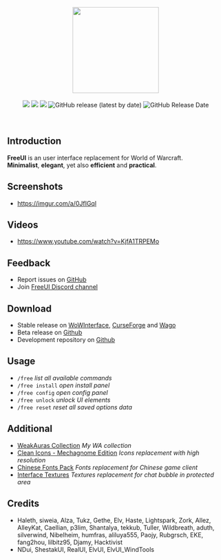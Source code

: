 <div align="center">
<img src="https://i.imgur.com/0ChSHTV.png" width="200" height="200" />
<br />
<br />
<img src="https://img.shields.io/badge/WOW-Shadowlands-orange" />
<img src="https://img.shields.io/discord/242811601260904450?color=7289DA&label=Discord" />
<img src="https://img.shields.io/github/workflow/status/Solor/FreeUI/Release" />
<img alt="GitHub release (latest by date)" src="https://img.shields.io/github/v/release/Solor/FreeUI">
<img alt="GitHub Release Date" src="https://img.shields.io/github/release-date/Solor/FreeUI">
</div>
<br />
<br />

## Introduction
**FreeUI** is an user interface replacement for World of Warcraft.  
**Minimalist**, **elegant**, yet also **efficient** and **practical**.

## Screenshots
*  https://imgur.com/a/0JfIGql

## Videos
*  https://www.youtube.com/watch?v=KjfA1TRPEMo

## Feedback
*  Report issues on [GitHub](https://github.com/Solor/FreeUI/issues)
*  Join [FreeUI Discord channel](https://discord.gg/86wbfZXxn7)

## Download
*  Stable release on [WoWInterface](https://www.wowinterface.com/downloads/info23258-FreeUI.html), [CurseForge](https://www.curseforge.com/wow/addons/freeui) and [Wago](https://addons.wago.io/addons/freeui)
*  Beta release on [Github](https://github.com/Solor/FreeUI/releases)
*  Development repository on [Github](https://github.com/Solor/FreeUI)

## Usage
*  `/free` *list all available commands*
*  `/free install` *open install panel*
*  `/free config` *open config panel*
*  `/free unlock` *unlock UI elements*
*  `/free reset` *reset all saved options data*

## Additional
*  [WeakAuras Collection](https://wago.io/ByU12CBbm) *My WA collection*
*  [Clean Icons - Mechagnome Edition](https://www.wowinterface.com/downloads/info25064-CleanIcons-MechagnomeEdition.html#info) *Icons replacement with high resolution*
*  [Chinese Fonts Pack](https://1drv.ms/u/s!AocaDk73Gt7sgrk6bdKqfZGZQMQA2Q?e=SdbUe5) *Fonts replacement for Chinese game client*
*  [Interface Textures](https://1drv.ms/u/s!AocaDk73Gt7sgrlAYVUKxYvs3pCGFg?e=ijoI9E) *Textures replacement for chat bubble in protected area*

## Credits
*  Haleth, siweia, Alza, Tukz, Gethe, Elv, Haste, Lightspark, Zork, Allez, AlleyKat, Caellian, p3lim, Shantalya, tekkub, Tuller, Wildbreath, aduth, silverwind, Nibelheim, humfras, aliluya555, Paojy, Rubgrsch, EKE, fang2hou, lilbitz95, Djamy, Hacktivist
*  NDui, ShestakUI, RealUI, ElvUI, ElvUI_WindTools

